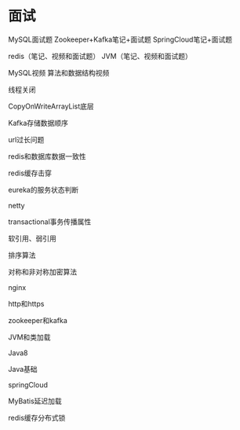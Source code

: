 # 面试

MySQL面试题
Zookeeper+Kafka笔记+面试题
SpringCloud笔记+面试题

redis（笔记、视频和面试题）
JVM（笔记、视频和面试题）

MySQL视频
算法和数据结构视频



线程关闭

CopyOnWriteArrayList底层

Kafka存储数据顺序

url过长问题

redis和数据库数据一致性

redis缓存击穿

eureka的服务状态判断

netty

transactional事务传播属性

软引用、弱引用







排序算法

对称和非对称加密算法

nginx

http和https

zookeeper和kafka

JVM和类加载

Java8

Java基础

springCloud

MyBatis延迟加载

redis缓存分布式锁



